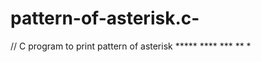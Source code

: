 # pattern-of-asterisk.c-
//  C program to  print pattern of asterisk  *****  ****   ***    **     *
